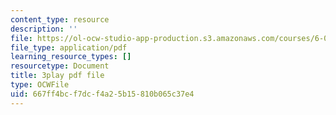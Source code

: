 ```yaml
---
content_type: resource
description: ''
file: https://ol-ocw-studio-app-production.s3.amazonaws.com/courses/6-01sc-introduction-to-electrical-engineering-and-computer-science-i-spring-2011/667ff4bcf7dcf4a25b15810b065c37e4_qGZy1CRoZdE.pdf
file_type: application/pdf
learning_resource_types: []
resourcetype: Document
title: 3play pdf file
type: OCWFile
uid: 667ff4bc-f7dc-f4a2-5b15-810b065c37e4
---
```

